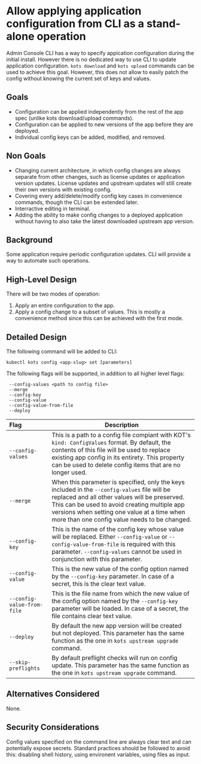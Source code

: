 # Allow applying application configuration from CLI as a stand-alone operation

Admin Console CLI has a way to specify appication configuration during the initial install.
However there is no dedicated way to use CLI to update application configuration.
`kots download` and `kots upload` commands can be used to achieve this goal.
However, this does not allow to easily patch the config without knowing the current set of keys and values.

## Goals

- Configuration can be applied independently from the rest of the app spec (unlike kots download/upload commands).
- Configuration can be applied to new versions of the app before they are deployed.
- Individual config keys can be added, modified, and removed.

## Non Goals

- Changing current architecture, in which config changes are always separate from other changes, such as license updates or application version updates.
License updates and upstream updates will still create their own versions with existing config.
- Covering every add/delete/modify config key cases in convenience commands, though the CLI can be extended later.
- Interractive editing in terminal.
- Adding the ability to make config changes to a deployed application without having to also take the latest downloaded upstream app version. 

## Background

Some application require periodic configuration updates.
CLI will provide a way to automate such operations.

## High-Level Design

There will be two modes of operation:
1. Apply an entire configuration to the app.
1. Apply a config change to a subset of values.  This is mostly a convenience method since this can be achieved with the first mode.

## Detailed Design

The following command will be added to CLI:

```
kubectl kots config <app-slug> set [parameters]
```

The following flags will be supported, in addition to all higher level flags:

```
 --config-values <path to config file>
 --merge
 --config-key
 --config-value
 --config-value-from-file
 --deploy
 ```

 | Flag | Description |
| :---- | ----------- |
| `--config-values` | This is a path to a config file compiant with KOT's `kind: ConfigValues` format.  By default, the contents of this file will be used to replace existing app config in its entirety.  This property can be used to delete config items that are no longer used. |
| `--merge` | When this parameter is specified, only the keys included in the `--config-values` file will be replaced and all other values will be preserved.  This can be used to avoid creating multiple app versions when setting one value at a time when more than one config value needs to be changed. |
| `--config-key` | This is the name of the config key whose value will be replaced.  Either `--config-value` or `--config-value-from-file` is required with this parameter.  `--config-values` cannot be used in conjunction with this parameter. |
| `--config-value` | This is the new value of the config option named by the `--config-key` parameter. In case of a secret, this is the clear text value. |
| `--config-value-from-file` | This is the file name from which the new value of the config option named by the `--config-key` parameter will be loaded. In case of a secret, the file contains clear text value. |
| `--deploy` | By default the new app version will be created but not deployed.  This parameter has the same function as the one in `kots upstream upgrade` command. |
| `--skip-preflights` | By default preflight checks will run on config update. This parameter has the same function as the one in `kots upstream upgrade` command. |

## Alternatives Considered

None.

## Security Considerations

Config values specified on the command line are always clear text and can potentially expose secrets.  Standard practices should be followed to avoid this: disabling shell history, using environent variables, using files as input.
